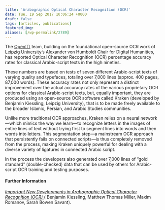 ```yaml
---
title: 'Arabographic Optical Character Recognition (OCR)'
date: Tue, 19 Sep 2017 10:06:24 +0000
draft: false
tags: [articles, publications]
featured_img: 
aliases: [/wp-permalink/2789]
---
```


<div class="entry-post">The <a href="http://iti-corpus.github.io/">OpenITI</a> team, building on the foundational open-source OCR work of <a href="https://www.uni-leipzig.de/en/">Leipzig University</a>’s Alexander von Humboldt Chair for Digital Humanities, has reported Optical Character Recognition (OCR) percentage accuracy rates for classical Arabic-script texts in the high nineties.

These numbers are based on tests of seven different Arabic-script texts of varying quality and typefaces, totaling over 7,000 lines (approx. 400 pages, 87,000 words). These accuracy rates not only represent a distinct improvement over the actual accuracy rates of the various proprietary OCR options for classical Arabic-script texts, but, equally important, they are produced using an open-source OCR software called Kraken (developed by Benjamin Kiessling, Leipzig University), that is to be made freely available to the broader Islamic, Persian, and Arabic Studies communities.

Unlike more traditional OCR approaches, Kraken relies on a neural network—which mimics the way we learn—to recognize letters in the images of entire lines of text without trying first to segment lines into words and then words into letters. This segmentation step—a mainstream OCR approach that persistently fails on connected scripts—is thus completely removed from the process, making Kraken uniquely powerful for dealing with a diverse variety of ligatures in connected Arabic script.

In the process the developers also generated over 7,000 lines of “gold standard” (double-checked) data that can be used by others for Arabic-script OCR training and testing purposes.
<h4>Further Information</h4>
<a href="https://www.academia.edu/28923960/"><em>Important New Developments in Arabographic Optical Character Recognition (OCR) </em></a>( Benjamin Kiessling, Matthew Thomas Miller, Maxim Romanov, Sarah Bowen Savant).</div>